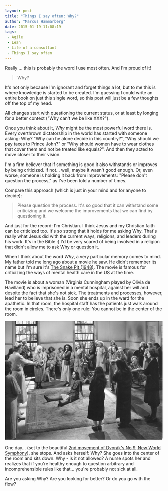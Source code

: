 ```yaml
---
layout: post
title: "Things I say often: Why?"
author: "Marcus Hammarberg"
date: 2015-01-19 11:08:19
tags:
 - Agile
 - Lean
 - Life of a consultant
 - Things I say often
---
```


Really ... this is probably the word I use most often. And I'm proud of it!

> Why?

It's not only because I'm ignorant and forget things a lot, but to me this is where knowledge is started to be created. I'm guessing I could write an entire book on just this single word, so this post will just be a few thoughts off the top of my head.

All changes start with questioning the current status, or at least by longing for a better context ("Why can't we be like XXX?").

Once you think about it, *Why* might be the most powerful word there is. Every overthrown dictatorship in the world has started with someone asking: Why? "Why can he alone decide in this country?", "Why should we pay taxes to Prince John?" or "Why should women have to wear clothes that cover them and not be treated like equals?". And then they acted to move closer to their vision.

I'm a firm believer that if something is good it also withstands or improves by being criticized. If not... well, maybe it wasn't good enough. Or, even worse, someone is holding it back from improvements: "Please don't question the process," as I've been told a number of times.

Compare this approach (which is just in your mind and for anyone to decide):

> Please question the process. It's so good that it can withstand some criticizing and we welcome the improvements that we can find by questioning it.

And just for the record: I'm Christian. I think Jesus and my Christian faith can be criticized too. It's so strong that it holds for me asking Why. That's really what Jesus did with the current ways, religions, and leaders during his work. It's in the Bible :) I'd be very scared of being involved in a religion that didn't allow me to ask Why or question it.

When I think about the word *Why*, a very particular memory comes to mind. My father told me long ago about a movie he saw. He didn't remember its name but I'm sure it's [The Snake Pit (1948)](http://www.imdb.com/title/tt0040806/). The movie is famous for criticizing the ways of mental health care in the US at the time.

The movie is about a woman (Virginia Cunningham played by Olivia de Havilland) who is imprisoned in a mental hospital, against her will and despite the fact that she's not sick. The treatments and processes, however, lead her to believe that she is. Soon she ends up in the ward for the apathetic. In that room, the hospital staff has the patients just walk around the room in circles. There's only one rule: You cannot be in the center of the room.

![The Snake Pit](/img/whythesnakepit.jpg)

One day... (set to the beautiful [2nd movement of Dvorák's No 9, New World Symphony](http://www.youtube.com/watch?v=_z6gms666Xk)), she stops. And asks herself: Why? She goes into the center of the room and sits down. Why - is it not allowed? A nurse spots her and realizes that if you're healthy enough to question arbitrary and incomprehensible rules like that... you're probably not sick at all.

Are you asking Why?
Are you looking for better?
Or do you go with the flow?
